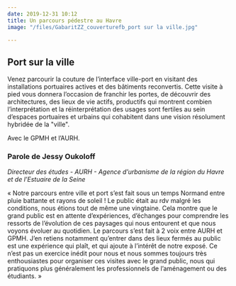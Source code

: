 ```yaml
---
date: 2019-12-31 10:12
title: Un parcours pédestre au Havre
image: "/files/GabaritZZ_couverturefb_port sur la ville.jpg"

---
```


## Port sur la ville 

Venez parcourir la couture de l’interface ville-port en visitant des installations portuaires actives et des bâtiments reconvertis. Cette visite à pied vous donnera l’occasion de franchir les portes, de découvrir des architectures, des lieux de vie actifs, productifs qui montrent combien l’interprétation et la réinterprétation des usages sont fertiles au sein d’espaces portuaires et urbains qui cohabitent dans une vision résolument hybridée de la "ville".

Avec le GPMH et l’AURH.

### Parole de Jessy Oukoloff

_Directeur des études - AURH - Agence d’urbanisme de la région du Havre et de l’Estuaire de la Seine_

« Notre parcours entre ville et port s’est fait sous un temps Normand entre pluie battante et rayons de soleil ! Le public était au rdv malgré les conditions, nous étions tout de même une vingtaine. Cela montre que le grand public est en attente d’expériences, d’échanges pour comprendre les ressorts de l’évolution de ces paysages qui nous entourent et que nous voyons évoluer au quotidien. Le parcours s’est fait à 2 voix entre AURH et GPMH. J’en retiens notamment qu’entrer dans des lieux fermés au public est une expérience qui plaît, et qui ajoute à l’intérêt de notre exposé. Ce n’est pas un exercice inédit pour nous et nous sommes toujours très enthousiastes pour organiser ces visites avec le grand public, nous qui pratiquons plus généralement les professionnels de l’aménagement ou des étudiants. »